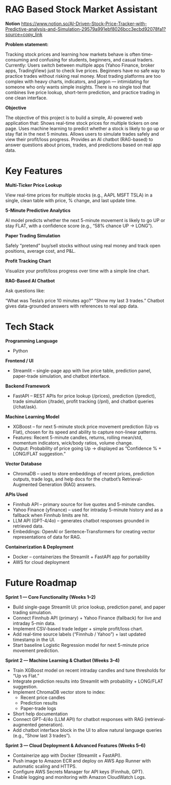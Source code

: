 # RAG Based Stock Market Assistant

**Notion**
https://www.notion.so/AI-Driven-Stock-Price-Tracker-with-Predictive-analysis-and-Simulation-29579a991ebf8026bcc3ecbd92078fa1?source=copy_link

**Problem statement:**

Tracking stock prices and learning how markets behave is often time-consuming and confusing for students, beginners, and casual traders.
Currently:
  Users switch between multiple apps (Yahoo Finance, broker apps, TradingView) just to check live prices.
  Beginners have no safe way to practice trades without risking real money.
  Most trading platforms are too complex with heavy charts, indicators, and jargon — intimidating for someone who only wants simple insights.
  There is no single tool that combines live price lookup, short-term prediction, and practice trading in one clean interface.

**Objective**

The objective of this project is to build a simple, AI-powered web application that:
  Shows real-time stock prices for multiple tickers on one page.
  Uses machine learning to predict whether a stock is likely to go up or stay flat in the next 5 minutes.
  Allows users to simulate trades safely and view their profit/loss progress.
  Provides an AI chatbot (RAG-based) to answer questions about prices, trades, and predictions based on real app data.


# Key Features

**Multi-Ticker Price Lookup**

View real-time prices for multiple stocks (e.g., AAPL MSFT TSLA) in a single, clean table with price, % change, and last update time.

**5-Minute Predictive Analytics**

AI model predicts whether the next 5-minute movement is likely to go UP or stay FLAT, with a confidence score (e.g., “58% chance UP → LONG”).

**Paper Trading Simulation**

Safely “pretend” buy/sell stocks without using real money and track open positions, average cost, and P&L.

**Profit Tracking Chart**

Visualize your profit/loss progress over time with a simple line chart.

**RAG-Based AI Chatbot**

Ask questions like:

“What was Tesla’s price 10 minutes ago?”
“Show my last 3 trades.”
Chatbot gives data-grounded answers with references to real app data.

# Tech Stack

**Programming Language**
 - Python

**Frontend / UI**
- Streamlit – single-page app with live price table, prediction panel, paper-trade simulation, and chatbot interface.
  
**Backend Framework**
- FastAPI – REST APIs for price lookup (/prices), prediction (/predict), trade simulation (/trade), profit tracking (/pnl), and chatbot queries (/chat/ask).

**Machine Learning Model**

- XGBoost – for next 5-minute stock price movement prediction (Up vs Flat), chosen for its speed and ability to capture non-linear patterns.
- Features: Recent 5-minute candles, returns, rolling mean/std, momentum indicators, wick/body ratios, volume change.
- Output: Probability of price going Up → displayed as “Confidence % + LONG/FLAT suggestion.”
  
**Vector Database**

- ChromaDB – used to store embeddings of recent prices, prediction outputs, trade logs, and help docs for the chatbot’s Retrieval-Augmented Generation (RAG) answers.

**APIs Used**

- Finnhub API – primary source for live quotes and 5-minute candles.
- Yahoo Finance (yfinance) – used for intraday 5-minute history and as a fallback when Finnhub limits are hit.
- LLM API (GPT-4/4o) – generates chatbot responses grounded in retrieved data.
- Embeddings: OpenAI or Sentence-Transformers for creating vector representations of data for RAG.
  
**Containerization & Deployment**

- Docker – containerizes the Streamlit + FastAPI app for portability
- AWS for cloud deployment


# Future Roadmap

**Sprint 1 — Core Functionality (Weeks 1–2)**

- Build single-page Streamlit UI: price lookup, prediction panel, and paper trading simulation.
- Connect Finnhub API (primary) + Yahoo Finance (fallback) for live and intraday 5-min data.
- Implement CSV-based trade ledger + simple profit/loss chart.
- Add real-time source labels (“Finnhub / Yahoo”) + last updated timestamp in the UI.
- Start baseline Logistic Regression model for next 5-minute price movement prediction.

**Sprint 2 — Machine Learning & Chatbot (Weeks 3–4)**

- Train XGBoost model on recent intraday candles and tune thresholds for “Up vs Flat.”
- Integrate prediction results into Streamlit with probability + LONG/FLAT suggestion.
- Implement ChromaDB vector store to index:
    - Recent price candles
    - Prediction results
    - Paper-trade logs
- Short help documentation
- Connect GPT-4/4o (LLM API) for chatbot responses with RAG (retrieval-augmented generation).
- Add chatbot interface block in the UI to allow natural language queries (e.g., “Show last 3 trades”).

**Sprint 3 — Cloud Deployment & Advanced Features (Weeks 5–6)**

- Containerize app with Docker (Streamlit + FastAPI).
- Push image to Amazon ECR and deploy on AWS App Runner with automatic scaling and HTTPS.
- Configure AWS Secrets Manager for API keys (Finnhub, GPT).
- Enable logging and monitoring with Amazon CloudWatch Logs.




